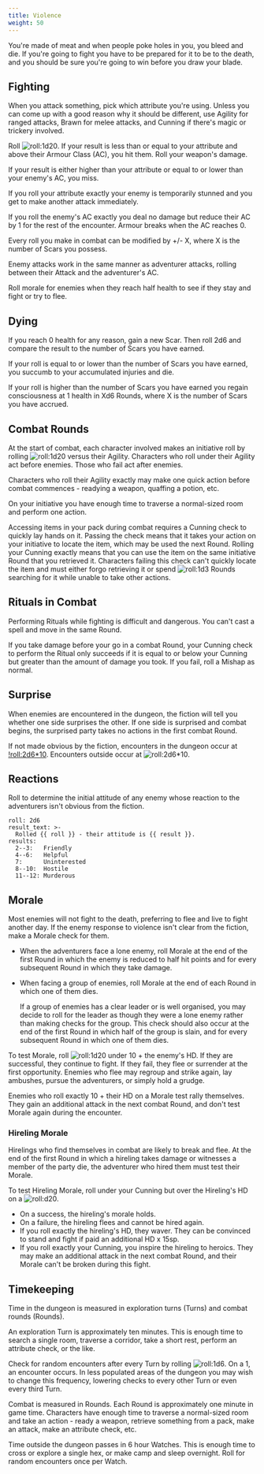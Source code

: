 ```yaml
---
title: Violence
weight: 50
---
```


You're made of meat and when people poke holes in you, you bleed and die. If you're going to fight
you have to be prepared for it to be to the death, and you should be sure you're going to win
before you draw your blade.

## Fighting

When you attack something, pick which attribute you're using. Unless you can come up with a good
reason why it should be different, use Agility for ranged attacks, Brawn for melee attacks, and
Cunning if there's magic or trickery involved.

Roll ![roll:1d20](). If your result is less than or equal to your attribute and above their Armour
Class (AC), you hit them. Roll your weapon's damage.

If your result is either higher than your attribute or equal to or lower than your enemy's AC, you
miss.

If you roll your attribute exactly your enemy is temporarily stunned and you get to make another
attack immediately.

If you roll the enemy's AC exactly you deal no damage but reduce their AC by 1 for the rest of the
encounter. Armour breaks when the AC reaches 0.

Every roll you make in combat can be modified by +/- X, where X is the number of Scars you possess.

Enemy attacks work in the same manner as adventurer attacks, rolling between their Attack and the
adventurer's AC.

Roll morale for enemies when they reach half health to see if they stay and fight or try to flee.

## Dying

If you reach 0 health for any reason, gain a new Scar. Then roll 2d6 and compare the result to the
number of Scars you have earned.

If your roll is equal to or lower than the number of Scars you have earned, you succumb to your
accumulated injuries and die.

If your roll is higher than the number of Scars you have earned you regain consciousness at 1
health in Xd6 Rounds, where X is the number of Scars you have accrued.

## Combat Rounds

At the start of combat, each character involved makes an initiative roll by rolling ![roll:1d20]()
versus their Agility. Characters who roll under their Agility act before enemies. Those who fail
act after enemies.

Characters who roll their Agility exactly may make one quick action before combat commences -
readying a weapon, quaffing a potion, etc.

On your initiative you have enough time to traverse a normal-sized room and perform one action.

Accessing items in your pack during combat requires a Cunning check to quickly lay hands on it.
Passing the check means that it takes your action on your initiative to locate the item, which may
be used the next Round. Rolling your Cunning exactly means that you can use the item on the same
initiative Round that you retrieved it. Characters failing this check can't quickly locate the item
and must either forgo retrieving it or spend ![roll:1d3]() Rounds searching for it while unable to
take other actions.

## Rituals in Combat

Performing Rituals while fighting is difficult and dangerous. You can't cast a spell and move in
the same Round.

If you take damage before your go in a combat Round, your Cunning check to perform the Ritual only
succeeds if it is equal to or below your Cunning but greater than the amount of damage you took. If
you fail, roll a Mishap as normal.

## Surprise

When enemies are encountered in the dungeon, the fiction will tell you whether one side surprises
the other. If one side is surprised and combat begins, the surprised party takes no actions in the
first combat Round.

If not made obvious by the fiction, encounters in the dungeon occur at [!roll:2d6*10](. "2d6 x 10
feet"). Encounters outside occur at ![roll:2d6*10](. "2d6 x 10 yards").

## Reactions

Roll to determine the initial attitude of any enemy whose reaction to the adventurers isn't obvious
from the fiction.

```roll-table
roll: 2d6
result_text: >-
  Rolled {{ roll }} - their attitude is {{ result }}.
results:
  2--3:   Friendly
  4--6:   Helpful
  7:      Uninterested
  8--10:  Hostile
  11--12: Murderous
```

## Morale

Most enemies will not fight to the death, preferring to flee and live to fight another day. If the
enemy response to violence isn't clear from the fiction, make a Morale check for them.

- When the adventurers face a lone enemy, roll Morale at the end of the first Round in which the
  enemy is reduced to half hit points and for every subsequent Round in which they take damage.
- When facing a group of enemies, roll Morale at the end of each Round in which one of them dies.

  If a group of enemies has a clear leader or is well organised, you may decide to roll for the
  leader as though they were a lone enemy rather than making checks for the group. This check
  should also occur at the end of the first Round in which half of the group is slain, and for
  every subsequent Round in which one of them dies.

To test Morale, roll ![roll:1d20]() under 10 + the enemy's HD. If they are successful, they
continue to fight. If they fail, they flee or surrender at the first opportunity. Enemies who flee
may regroup and strike again, lay ambushes, pursue the adventurers, or simply hold a grudge.

Enemies who roll exactly 10 + their HD on a Morale test rally themselves. They gain an additional
attack in the next combat Round, and don't test Morale again during the encounter.

### Hireling Morale

Hirelings who find themselves in combat are likely to break and flee. At the end of the first Round
in which a hireling takes damage or witnesses a member of the party die, the adventurer who hired
them must test their Morale.

To test Hireling Morale, roll under your Cunning but over the Hireling's HD on a ![roll:d20]().

- On a success, the hireling's morale holds.
- On a failure, the hireling flees and cannot be hired again.
- If you roll exactly the hireling's HD, they waver. They can be convinced to stand and fight if
  paid an additional HD x 15sp.
- If you roll exactly your Cunning, you inspire the hireling to heroics. They may make an
  additional attack in the next combat Round, and their Morale can't be broken during this fight.

## Timekeeping

Time in the dungeon is measured in exploration turns (Turns) and combat rounds (Rounds).

An exploration Turn is approximately ten minutes. This is enough time to search a single room,
traverse a corridor, take a short rest, perform an attribute check, or the like.

Check for random encounters after every Turn by rolling ![roll:1d6](). On a 1, an encounter occurs.
In less populated areas of the dungeon you may wish to change this frequency, lowering checks to
every other Turn or even every third Turn.

Combat is measured in Rounds. Each Round is approximately one minute in game time. Characters have
enough time to traverse a normal-sized room and take an action - ready a weapon, retrieve something
from a pack, make an attack, make an attribute check, etc.

Time outside the dungeon passes in 6 hour Watches. This is enough time to cross or explore a single
hex, or make camp and sleep overnight. Roll for random encounters once per Watch.

